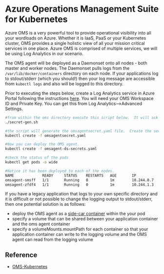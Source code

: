 # Azure Operations Management Suite for Kubernetes #

Azure OMS is a very powerful tool to provide operational visibility into all your wordloads on Azure.  Whether it is IaaS, PaaS or your Kubernetes cluster, OMS provides a single holistic view of all your mission critical services in one place.  Azure OMS is comprised of multiple services, we will be using Log Analytics in our scenario.

The OMS agent will be deployed as a Daemonset onto all nodes - both master and worker nodes.  The Daemonset pulls logs from the `/var/lib/docker/containers` directory on each node.  If your applications log to stdout/stderr (which you should!) then your log message are accessible from `kubectl logs` and also will be logged to this directory.

Prior to executing the steps below, create a Log Analytics service in Azure Portal following the instructions [here](https://docs.microsoft.com/en-us/azure/log-analytics/log-analytics-quick-collect-linux-computer).  You will need your OMS Workspace ID and Private Key.  You can get this from Log Analytics-->Advanced Settings.

```sh
#from within the oms directory execute this script below.  It will ask you for the OMS workspace ID and key.
./secret-gen.sh

#the script will generate the omsagentsecret.yaml file.  Create the secret on your cluster using this manifest.
kubectl create -f omsagentsecret.yaml

#Now you can deploy the OMS agent.
kubectl create -f omsagent-ds-secrets.yaml

#check the status of the pods
kubectl get pods -o wide

#Notice it has been deployed to each of the nodes.
NAME             READY     STATUS    RESTARTS   AGE       IP           NODE
omsagent-smsff   1/1       Running   0          1m        10.244.0.7   aks-nodepool1-30106593-1
omsagent-zfdf4   1/1       Running   0          1m        10.244.1.3   aks-nodepool1-30106593-0
```

If you have a legacy application that logs to your own specific directory and it is difficult or not possible to change the logging output to stdout/stderr, then one potential solution is as follows:

- deploy the OMS agent as a [side-car container](http://blog.kubernetes.io/2015/06/the-distributed-system-toolkit-patterns.html) within the your pod
- specify a volume that can be shared between your application container and the oms agent container
- specify a volumeMounts.mountPath for each container so that your application container can write to the logging volume and the OMS agent can read from the logging volume

## Reference ##

- [OMS-Kubernetes](https://github.com/Microsoft/OMS-docker/tree/master/Kubernetes) 

